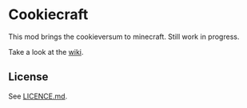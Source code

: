 # Cookiecraft

This mod brings the cookieversum to minecraft. Still work in progress.

Take a look at the [wiki](https://github.com/maxikg/CookieCraft/wiki).

## License

See [LICENCE.md](./LICENCE.md).